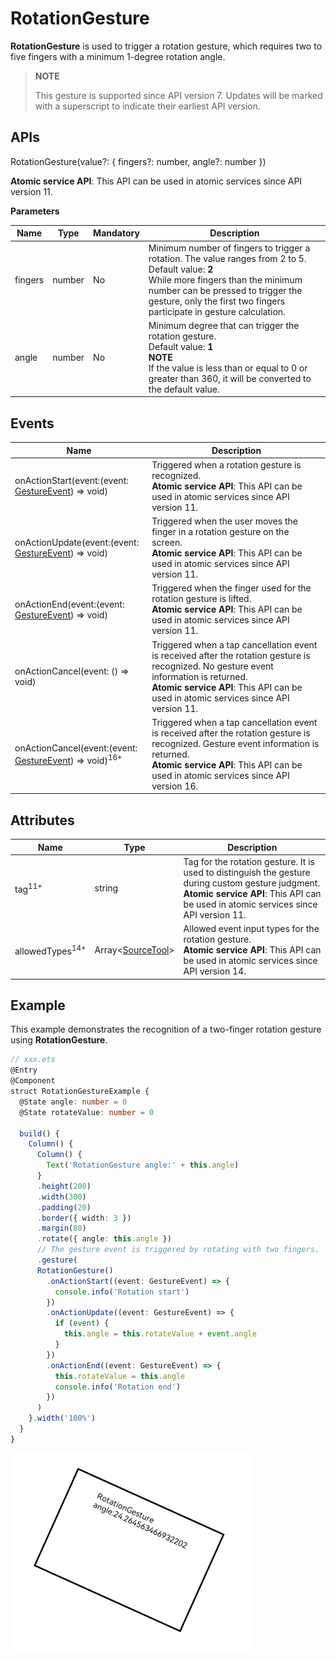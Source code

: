 # RotationGesture

**RotationGesture** is used to trigger a rotation gesture, which requires two to five fingers with a minimum 1-degree rotation angle.

>  **NOTE**
>
>  This gesture is supported since API version 7. Updates will be marked with a superscript to indicate their earliest API version.


## APIs

RotationGesture(value?: { fingers?: number, angle?: number })

**Atomic service API**: This API can be used in atomic services since API version 11.

**Parameters**

| Name| Type| Mandatory| Description|
| -------- | -------- | -------- | -------- |
| fingers | number | No| Minimum number of fingers to trigger a rotation. The value ranges from 2 to 5.<br>Default value: **2**<br>While more fingers than the minimum number can be pressed to trigger the gesture, only the first two fingers participate in gesture calculation.|
| angle | number | No| Minimum degree that can trigger the rotation gesture.<br>Default value: **1**<br>**NOTE**<br>If the value is less than or equal to 0 or greater than 360, it will be converted to the default value.|


## Events

| Name | Description|
| -------- | -------- |
| onActionStart(event:(event: [GestureEvent](ts-gesture-settings.md#gestureevent)) =&gt; void) | Triggered when a rotation gesture is recognized.<br>**Atomic service API**: This API can be used in atomic services since API version 11.|
| onActionUpdate(event:(event: [GestureEvent](ts-gesture-settings.md#gestureevent)) =&gt; void) | Triggered when the user moves the finger in a rotation gesture on the screen.<br>**Atomic service API**: This API can be used in atomic services since API version 11.|
| onActionEnd(event:(event: [GestureEvent](ts-gesture-settings.md#gestureevent)) =&gt; void) | Triggered when the finger used for the rotation gesture is lifted.<br>**Atomic service API**: This API can be used in atomic services since API version 11.|
| onActionCancel(event: () =&gt; void) | Triggered when a tap cancellation event is received after the rotation gesture is recognized. No gesture event information is returned.<br>**Atomic service API**: This API can be used in atomic services since API version 11.|
| onActionCancel(event:(event: [GestureEvent](ts-gesture-settings.md#gestureevent)) =&gt; void)<sup>16+</sup> | Triggered when a tap cancellation event is received after the rotation gesture is recognized. Gesture event information is returned.<br>**Atomic service API**: This API can be used in atomic services since API version 16.|

## Attributes

| Name| Type   |Description                                       |
| ----  | ------  | ---------------------------------------- |
| tag<sup>11+</sup>   | string  | Tag for the rotation gesture. It is used to distinguish the gesture during custom gesture judgment.<br>**Atomic service API**: This API can be used in atomic services since API version 11.|
| allowedTypes<sup>14+</sup> | Array\<[SourceTool](ts-gesture-settings.md#sourcetool9)> | Allowed event input types for the rotation gesture.<br>**Atomic service API**: This API can be used in atomic services since API version 14.|

## Example

This example demonstrates the recognition of a two-finger rotation gesture using **RotationGesture**.

```ts
// xxx.ets
@Entry
@Component
struct RotationGestureExample {
  @State angle: number = 0
  @State rotateValue: number = 0

  build() {
    Column() {
      Column() {
        Text('RotationGesture angle:' + this.angle)
      }
      .height(200)
      .width(300)
      .padding(20)
      .border({ width: 3 })
      .margin(80)
      .rotate({ angle: this.angle })
      // The gesture event is triggered by rotating with two fingers.
      .gesture(
      RotationGesture()
        .onActionStart((event: GestureEvent) => {
          console.info('Rotation start')
        })
        .onActionUpdate((event: GestureEvent) => {
          if (event) {
            this.angle = this.rotateValue + event.angle
          }
        })
        .onActionEnd((event: GestureEvent) => {
          this.rotateValue = this.angle
          console.info('Rotation end')
        })
      )
    }.width('100%')
  }
}
```

 ![en-us_image_0000001174264372](figures/en-us_image_0000001174264372.png)
